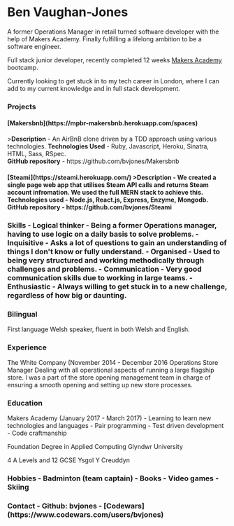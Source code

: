 Ben Vaughan-Jones
==================
A former Operations Manager in retail turned software developer with the help of Makers Academy. Finally fulfilling a lifelong ambition to be a software engineer.

Full stack junior developer, recently completed 12 weeks [Makers Academy](http://www.makersacademy.com/) bootcamp.

Currently looking to get stuck in to my tech career in London, where I can add to my current knowledge and in full stack development.

<h3>Projects</h3>
<h4>[Makersbnb](https://mpbr-makersbnb.herokuapp.com/spaces)</h4>
><b>Description</b> - An AirBnB clone driven by a TDD approach using various technologies.      
<b>Technologies Used</b> - Ruby, Javascript, Heroku, Sinatra, HTML, Sass, RSpec.
<br><b>GitHub repository</b> - https://github.com/bvjones/Makersbnb

<h4>[Steami](https://steami.herokuapp.com/)
><b>Description</b> - We created a single page web app that utilises Steam API calls and returns Steam account infromation. We used the full MERN stack to achieve this.
<b>Technologies used</b> - Node.js, React.js, Express, Enzyme, Mongodb.
<br><b>GitHub repository</b> - https://github.com/bvjones/Steami

<h3>Skills
- <b>Logical thinker</b> - Being a former Operations manager, having to use logic on a daily basis to solve problems.
- <b>Inquisitive</b> - Asks a lot of questions to gain an understanding of things I don't know or fully understand.
- <b>Organised</b> - Used to being very structured and working methodically through challenges and problems.
- <b>Communication</b> - Very good communication skills due to working in large teams.
- <b>Enthusiastic</b> - Always willing to get stuck in to a new challenge, regardless of how big or daunting.

<h3>Bilingual</h3>
First language Welsh speaker, fluent in both Welsh and English.

<h3>Experience</h3>
The White Company (November 2014 - December 2016
Operations Store Manager
Dealing with all operational aspects of running a large flagship store. I was a part of the store opening management team in charge of ensuring a smooth opening and setting up new store processes.

<h3>Education</h3>
Makers Academy (January 2017 - March 2017)
- Learning to learn new technologies and languages
- Pair programming
- Test driven development
- Code craftmanship

Foundation Degree in Applied Computing
Glyndwr University

4 A Levels and 12 GCSE
Ysgol Y Creuddyn

<h3>Hobbies
- Badminton (team captain)
- Books
- Video games
- Skiing

<h3>Contact
- Github: bvjones
- [Codewars](https://www.codewars.com/users/bvjones)
